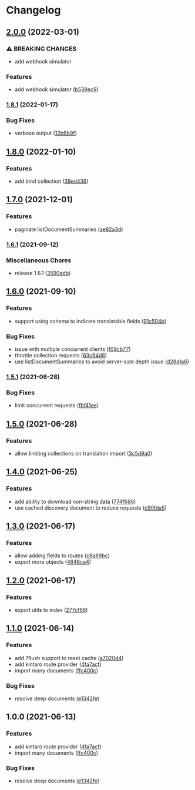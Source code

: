 # Changelog

## [2.0.0](https://www.github.com/blinkk/amagaki-plugin-kintaro/compare/v1.8.1...v2.0.0) (2022-03-01)


### ⚠ BREAKING CHANGES

* add webhook simulator

### Features

* add webhook simulator ([b539ec9](https://www.github.com/blinkk/amagaki-plugin-kintaro/commit/b539ec90038d288083509875a2e6903b2ebb57e0))

### [1.8.1](https://www.github.com/blinkk/amagaki-plugin-kintaro/compare/v1.8.0...v1.8.1) (2022-01-17)


### Bug Fixes

* verbose output ([12b6b9f](https://www.github.com/blinkk/amagaki-plugin-kintaro/commit/12b6b9fd30bf2327ace8683b32640c7ef266ccab))

## [1.8.0](https://www.github.com/blinkk/amagaki-plugin-kintaro/compare/v1.7.0...v1.8.0) (2022-01-10)


### Features

* add bind collection ([38ed436](https://www.github.com/blinkk/amagaki-plugin-kintaro/commit/38ed43658d4f92c72be1997ce1d9e88a59e1a008))

## [1.7.0](https://www.github.com/blinkk/amagaki-plugin-kintaro/compare/v1.6.1...v1.7.0) (2021-12-01)


### Features

* paginate listDocumentSummaries ([ae82a3d](https://www.github.com/blinkk/amagaki-plugin-kintaro/commit/ae82a3d9d299a8b1751e8669b0df3ba271cc43ef))

### [1.6.1](https://www.github.com/blinkk/amagaki-plugin-kintaro/compare/v1.6.0...v1.6.1) (2021-09-12)


### Miscellaneous Chores

* release 1.6.1 ([3590adb](https://www.github.com/blinkk/amagaki-plugin-kintaro/commit/3590adb29fbe7bc4b5802b4249b01004b5b4c570))

## [1.6.0](https://www.github.com/blinkk/amagaki-plugin-kintaro/compare/v1.5.1...v1.6.0) (2021-09-10)


### Features

* support using schema to indicate translatable fields ([91c504b](https://www.github.com/blinkk/amagaki-plugin-kintaro/commit/91c504b091495d0e2e25d8c41eaa5d8d705c30cf))


### Bug Fixes

* issue with multiple concurrent clients ([f09cb77](https://www.github.com/blinkk/amagaki-plugin-kintaro/commit/f09cb77cceb6768cf3bc211ef5071f4fa47b649a))
* throttle collection requests ([63c94d8](https://www.github.com/blinkk/amagaki-plugin-kintaro/commit/63c94d8b861532a85491f8351a8f5244f5fadf3c))
* use listDocumentSummaries to avoid server-side depth issue ([d28a1a6](https://www.github.com/blinkk/amagaki-plugin-kintaro/commit/d28a1a6d1851865a95b189f03aa032da3c320c46))

### [1.5.1](https://www.github.com/blinkk/amagaki-plugin-kintaro/compare/v1.5.0...v1.5.1) (2021-06-28)


### Bug Fixes

* limit concurrent requests ([fbf41ee](https://www.github.com/blinkk/amagaki-plugin-kintaro/commit/fbf41eeec19e84cf7d51585802838f8cc0efd9f2))

## [1.5.0](https://www.github.com/blinkk/amagaki-plugin-kintaro/compare/v1.4.0...v1.5.0) (2021-06-28)


### Features

* allow limiting collections on translation import ([3c5d9a0](https://www.github.com/blinkk/amagaki-plugin-kintaro/commit/3c5d9a0f4e509784f41b74f673aa8fc2c9b5aff4))

## [1.4.0](https://www.github.com/blinkk/amagaki-plugin-kintaro/compare/v1.3.0...v1.4.0) (2021-06-25)


### Features

* add ability to download non-string data ([774f686](https://www.github.com/blinkk/amagaki-plugin-kintaro/commit/774f686fd2d219219b898247b46a415c4f776e9d))
* use cached discovery document to reduce requests ([c90fda5](https://www.github.com/blinkk/amagaki-plugin-kintaro/commit/c90fda5ccf4492ffb52ef1b06d886000351d6dc5))

## [1.3.0](https://www.github.com/blinkk/amagaki-plugin-kintaro/compare/v1.2.0...v1.3.0) (2021-06-17)


### Features

* allow adding fields to routes ([c8a89bc](https://www.github.com/blinkk/amagaki-plugin-kintaro/commit/c8a89bc30a0ddf47e5b749082fb4c7578ed515c3))
* export more objects ([4648ca4](https://www.github.com/blinkk/amagaki-plugin-kintaro/commit/4648ca4f01bde2498fdb6a5a0e14fd6c1e1dbe0a))

## [1.2.0](https://www.github.com/blinkk/amagaki-plugin-kintaro/compare/v1.1.0...v1.2.0) (2021-06-17)


### Features

* export utils to index ([277cf86](https://www.github.com/blinkk/amagaki-plugin-kintaro/commit/277cf8607a5f8aae5a529aba701e23fdecbe89cc))

## [1.1.0](https://www.github.com/blinkk/amagaki-plugin-kintaro/compare/v1.0.0...v1.1.0) (2021-06-14)


### Features

* add ?flush support to reset cache ([a7020d4](https://www.github.com/blinkk/amagaki-plugin-kintaro/commit/a7020d47adea1da5d701bc9ca4755a0692437e6d))
* add kintaro route provider ([4fa7acf](https://www.github.com/blinkk/amagaki-plugin-kintaro/commit/4fa7acf8abf909aa43cfdf9d2ffe277316fcb27a))
* import many documents ([ffc400c](https://www.github.com/blinkk/amagaki-plugin-kintaro/commit/ffc400c84f284c8ab4b698afdb217fa2bdcbb0de))


### Bug Fixes

* resolve deep documents ([e1342fe](https://www.github.com/blinkk/amagaki-plugin-kintaro/commit/e1342fe0218246ee5c1465368c958da5649b31c1))

## 1.0.0 (2021-06-13)


### Features

* add kintaro route provider ([4fa7acf](https://www.github.com/blinkk/amagaki-plugin-kintaro/commit/4fa7acf8abf909aa43cfdf9d2ffe277316fcb27a))
* import many documents ([ffc400c](https://www.github.com/blinkk/amagaki-plugin-kintaro/commit/ffc400c84f284c8ab4b698afdb217fa2bdcbb0de))


### Bug Fixes

* resolve deep documents ([e1342fe](https://www.github.com/blinkk/amagaki-plugin-kintaro/commit/e1342fe0218246ee5c1465368c958da5649b31c1))
